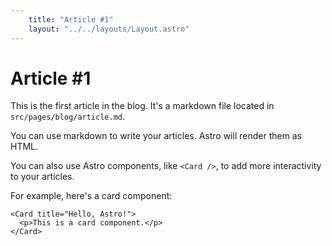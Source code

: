 ```yaml
---
    title: "Article #1"
    layout: "../../layouts/Layout.astro"
---
```


# Article #1

This is the first article in the blog. It's a markdown file located in `src/pages/blog/article.md`.

You can use markdown to write your articles. Astro will render them as HTML.

You can also use Astro components, like `<Card />`, to add more interactivity to your articles.

For example, here's a card component:

```astro
<Card title="Hello, Astro!">
  <p>This is a card component.</p>
</Card>
```

